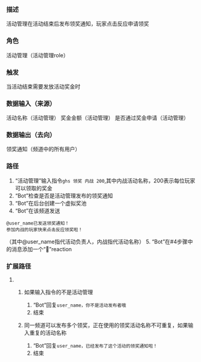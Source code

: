 ### 描述

活动管理在活动结束后发布领奖通知，玩家点击反应申请领奖

### 角色

活动管理（活动管理role）

### 触发

当活动结束需要发放活动奖金时

### 数据输入（来源）

活动名称（活动管理）
奖金金额（活动管理）
是否通过奖金申请（活动管理）

### 数据输出（去向）

领奖通知（频道中的所有用户）

### 路径

1. “活动管理”输入指令```ghs 领奖 内战 200```,其中内战活动名称，200表示每位玩家可以领取的奖金
2. “Bot”检查是否是活动管理发布的领奖通知
3. “Bot”在后台创建一个虚拟奖池
4. “Bot”在该频道发送
```
@user_name已发送领奖通知！
参加内战的玩家快来点击反应领奖啦！
```
（其中@user_name指代活动负责人，内战指代活动名称）
5. “Bot”在#4步骤中的消息添加一个“🎲”reaction 

### 扩展路径

1. 
	1. 如果输入指令的不是活动管理

		1. “Bot”回复```user_name，你不是活动发布者哦```
		2. 结束
	2. 同一频道可以发布多个领奖，正在使用的领奖活动名称不可重复，如果输入重复的活动名称
	 	1. “Bot”回复```user_name，已经发布了这个活动的领奖通知啦！```
		2. 结束

